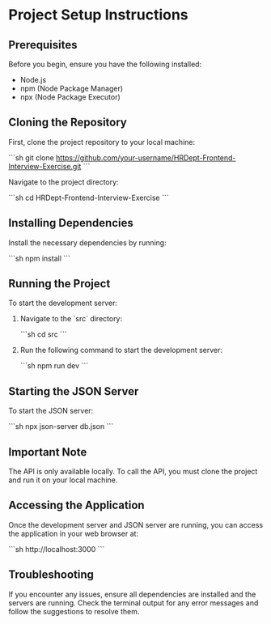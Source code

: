 # Project Setup Instructions

## Prerequisites

Before you begin, ensure you have the following installed:

- Node.js
- npm (Node Package Manager)
- npx (Node Package Executor)

## Cloning the Repository

First, clone the project repository to your local machine:

\`\`\`sh
git clone https://github.com/your-username/HRDept-Frontend-Interview-Exercise.git
\`\`\`

Navigate to the project directory:

\`\`\`sh
cd HRDept-Frontend-Interview-Exercise
\`\`\`

## Installing Dependencies

Install the necessary dependencies by running:

\`\`\`sh
npm install
\`\`\`

## Running the Project

To start the development server:

1. Navigate to the \`src\` directory:

    \`\`\`sh
    cd src
    \`\`\`

2. Run the following command to start the development server:

    \`\`\`sh
    npm run dev
    \`\`\`

## Starting the JSON Server

To start the JSON server:

\`\`\`sh
npx json-server db.json
\`\`\`

## Important Note

The API is only available locally. To call the API, you must clone the project and run it on your local machine.

## Accessing the Application

Once the development server and JSON server are running, you can access the application in your web browser at:

\`\`\`sh
http://localhost:3000
\`\`\`

## Troubleshooting

If you encounter any issues, ensure all dependencies are installed and the servers are running. Check the terminal output for any error messages and follow the suggestions to resolve them.
